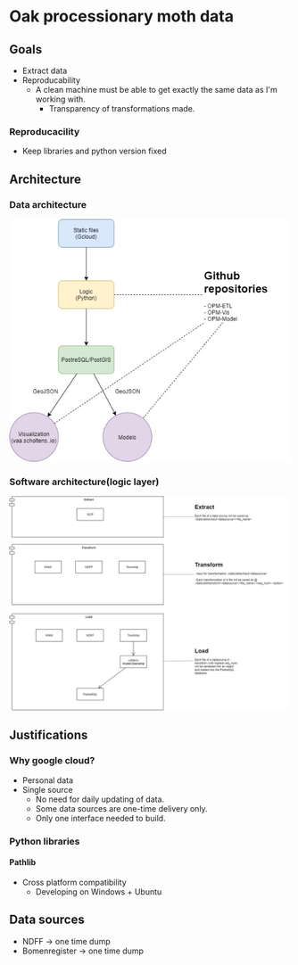 # Oak processionary moth data

## Goals
- Extract data 
- Reproducability
    - A clean machine must be able to get exactly the same data as I'm working with.
        - Transparency of transformations made.

### Reproducacility
- Keep libraries and python version fixed

## Architecture

### Data architecture
![Data architecture](./static/images/data_architecture.jpg "Data architecture")

### Software architecture(logic layer)
![Software architecture](./static/images/software_architecture.jpg "Software architecture")

## Justifications
### Why google cloud?
- Personal data
- Single source
    - No need for daily updating of data.
    - Some data sources are one-time delivery only.
    - Only one interface needed to build.

### Python libraries

#### Pathlib
- Cross platform compatibility
    - Developing on Windows + Ubuntu

## Data sources
- NDFF -> one time dump
- Bomenregister -> one time dump



